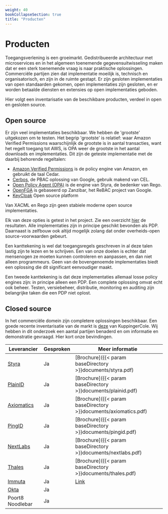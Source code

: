 ```yaml
---
weight: 40
bookCollapseSection: true
title: "Producten"
---
```


# Producten

Toegangsverlening is een groeimarkt. Gedistribueerde architectuur met microservices en in het algemeen toenemende gegevensuitwisseling maken dat er een sterk toenemende vraag is naar praktische oplossingen.
Commerciële partijen zien dat implementatie moeilijk is, technisch en organisatorisch, en zijn in de ruimte gestapt. Er zijn gesloten implementaties van open standaarden gekomen, open implementaties zijn gesloten, en er worden betaalde diensten en extensies op open implementaties geboden. 

Hier volgt een inventarisatie van de beschikbare producten, verdeel in open en gesloten source.

## Open source

Er zijn veel implementaties beschikbaar. We hebben de 'grootste' uitgekozen om te testen.
Het begrip 'grootste' is relatief: waar Amazon Verified Permissions waarschijnlijk de grootste is in aantal transacties, want het regelt toegang tot AWS, is OPA weer de grootste in het aantal downloads en implementaties. Dit zijn de geteste implementatie met de daarbij behorende regeltalen:

- [Amazon Verified Permissions](https://aws.amazon.com/verified-permissions/) is de policy engine van Amazon, en gebruikt de taal Cedar.
- [Cerbos](https://www.cerbos.dev/), de PBAC oplossing van Google, gebruik makend van CEL.
- [Open Policy Agent (OPA)](https://www.openpolicyagent.org/) is de engine van Styra, de bedenker van Rego.
- [OpenFGA](https://openfga.dev/) is gebaseerd op Zanzibar, het ReBAC project van Google.
- [KeyCloak](https://www.keycloak.org/docs/latest/authorization_services/index.html) Open source platform

Van XACML en Rego zijn geen stabiele moderne open source implementaties.

Elk van deze opties is getest in het project. Zie een overzicht [hier](1.opensource) de resultaten. Alle implementaties zijn in principe geschikt bevonden als PDP. Daarnaast is zelfbouw ook altijd mogelijk zolang dat onder overheids-open source-voorwaarden gebeurt.

Een kanttekening is wel dat toegangsregels geschreven in al deze talen lastig zijn te lezen en te schrijven. Een van onze doelen is echter dat mensenogen ze moeten kunnen controleren en aanpassen, en dan niet alleen programmeurs. Geen van de bovengenoemde implementaties biedt een oplossing die dit significant eenvoudiger maakt. 

Een tweede kanttekening is dat deze implementaties allemaal losse policy engines zijn: in principe alleen een PDP. Een complete oplossing omvat echt ook beheer. Testen, versiebeheer, distributie, monitoring en auditing zijn belangrijke taken die een PDP niet oplost.

## Closed source

In het commerciële domein zijn completere oplossingen beschikbaar. Een goede recente inventarisatie van de markt is [deze](https://www.kuppingercole.com/research/lc80819/policy-based-access-management) van KuppingerCole.
Wij hebben in dit onderzoek een aantal partijen benaderd en om informatie en demonstratie gevraagd. Hier kort onze bevindingen.

| Leverancier                                                                        | Gesproken | Meer informatie                                                  |
|------------------------------------------------------------------------------------|-----------|------------------------------------------------------------------|
| [Styra](2.styra)                                                                   | Ja        | [Brochure]({{< param baseDirectory >}}documents/styra.pdf)       |
| [PlainID](3.plainid)                                                               | Ja        | [Brochure]({{< param baseDirectory >}}documents/plainid.pdf)     |
| [Axiomatics](4.axiomatics)                                                         | Ja        | [Brochure]({{< param baseDirectory >}}documents/axiomatics.pdf)  |
| [PingID](https://www.pingidentity.com/en/platform/capabilities/authorization.html) | Ja        | [Brochure]({{< param baseDirectory >}}documents/pingid.pdf)      |
| [NextLabs](https://www.nextlabs.com/products/cloudaz-policy-platform/)             | Ja        | [Brochure]({{< param baseDirectory >}}documents/nextlabs.pdf)    |
| [Thales](https://cpl.thalesgroup.com/access-management/externalized-authorization)                                                                             | Ja        | [Brochure]({{< param baseDirectory >}}documents/thales.pdf)      |
| [Immuta](https://www.immuta.com/)                                                                             | Ja        | [Link](https://www.immuta.com/product/policy-entitlement-engine/) |
| [Okta](https://www.okta.com/)                                                                               | Ja        |                                                                  |
| Poort8 Noodlebar                                                                   | Ja        |                                                                  |

